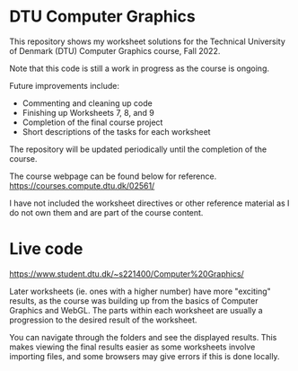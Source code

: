 # DTU Computer Graphics
 This repository shows my worksheet solutions for the Technical University of Denmark (DTU) Computer Graphics course, Fall 2022.
 
 Note that this code is still a work in progress as the course is ongoing.
 
 Future improvements include:
 - Commenting and cleaning up code
 - Finishing up Worksheets 7, 8, and 9
 - Completion of the final course project
 - Short descriptions of the tasks for each worksheet
 
 The repository will be updated periodically until the completion of the course.
 
 The course webpage can be found below for reference.
 https://courses.compute.dtu.dk/02561/
 
 I have not included the worksheet directives or other reference material as I do not own them and are part of the course content.
 
# Live code
https://www.student.dtu.dk/~s221400/Computer%20Graphics/

Later worksheets (ie. ones with a higher number) have more "exciting" results, as the course was building up from the basics of Computer Graphics and WebGL. The parts within each worksheet are usually a progression to the desired result of the worksheet.

You can navigate through the folders and see the displayed results. This makes viewing the final results easier as some worksheets involve importing files, and some browsers may give errors if this is done locally.
